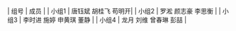 | 组号 | 成员 |
| 小组1 | 唐钰斌 胡桂飞 苟明开|
| 小组2 | 罗淞 颜志豪 李思衡 |
| 小组3 | 李时进 施婷 申黄琪 董静 |
| 小组4 | 龙月 刘维 曾春琳 彭喆 |
